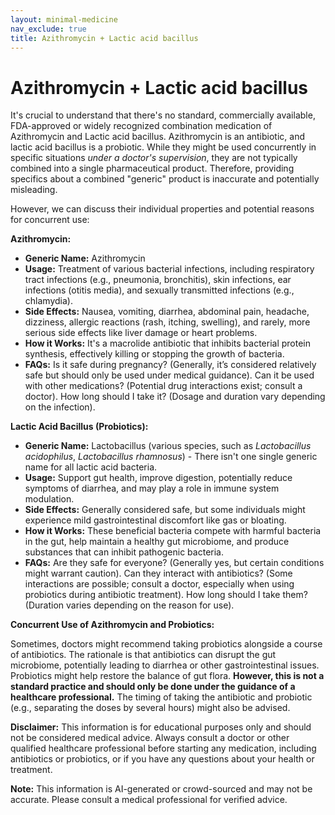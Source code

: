 ```yaml
---
layout: minimal-medicine
nav_exclude: true
title: Azithromycin + Lactic acid bacillus
---
```


# Azithromycin + Lactic acid bacillus

It's crucial to understand that there's no standard, commercially available, FDA-approved or widely recognized combination medication of Azithromycin and Lactic acid bacillus.  Azithromycin is an antibiotic, and lactic acid bacillus is a probiotic.  While they might be used concurrently in specific situations *under a doctor's supervision*,  they are not typically combined into a single pharmaceutical product.  Therefore, providing specifics about a combined "generic" product is inaccurate and potentially misleading.

However, we can discuss their individual properties and potential reasons for concurrent use:

**Azithromycin:**

* **Generic Name:** Azithromycin
* **Usage:** Treatment of various bacterial infections, including respiratory tract infections (e.g., pneumonia, bronchitis), skin infections, ear infections (otitis media), and sexually transmitted infections (e.g., chlamydia).
* **Side Effects:** Nausea, vomiting, diarrhea, abdominal pain, headache, dizziness, allergic reactions (rash, itching, swelling), and rarely, more serious side effects like liver damage or heart problems.
* **How it Works:** It's a macrolide antibiotic that inhibits bacterial protein synthesis, effectively killing or stopping the growth of bacteria.
* **FAQs:**  Is it safe during pregnancy? (Generally, it’s considered relatively safe but should only be used under medical guidance).  Can it be used with other medications? (Potential drug interactions exist; consult a doctor).  How long should I take it? (Dosage and duration vary depending on the infection).

**Lactic Acid Bacillus (Probiotics):**

* **Generic Name:**  Lactobacillus (various species, such as *Lactobacillus acidophilus*, *Lactobacillus rhamnosus*) -  There isn't one single generic name for all lactic acid bacteria.
* **Usage:**  Support gut health, improve digestion, potentially reduce symptoms of diarrhea, and may play a role in immune system modulation.
* **Side Effects:** Generally considered safe, but some individuals might experience mild gastrointestinal discomfort like gas or bloating.
* **How it Works:**  These beneficial bacteria compete with harmful bacteria in the gut, help maintain a healthy gut microbiome, and produce substances that can inhibit pathogenic bacteria.
* **FAQs:** Are they safe for everyone? (Generally yes, but certain conditions might warrant caution).  Can they interact with antibiotics? (Some interactions are possible; consult a doctor, especially when using probiotics during antibiotic treatment).  How long should I take them? (Duration varies depending on the reason for use).


**Concurrent Use of Azithromycin and Probiotics:**

Sometimes, doctors might recommend taking probiotics alongside a course of antibiotics.  The rationale is that antibiotics can disrupt the gut microbiome, potentially leading to diarrhea or other gastrointestinal issues.  Probiotics might help restore the balance of gut flora.  **However, this is not a standard practice and should only be done under the guidance of a healthcare professional.**  The timing of taking the antibiotic and probiotic (e.g., separating the doses by several hours) might also be advised.

**Disclaimer:** This information is for educational purposes only and should not be considered medical advice.  Always consult a doctor or other qualified healthcare professional before starting any medication, including antibiotics or probiotics, or if you have any questions about your health or treatment.


**Note:** This information is AI-generated or crowd-sourced and may not be accurate. Please consult a medical professional for verified advice.